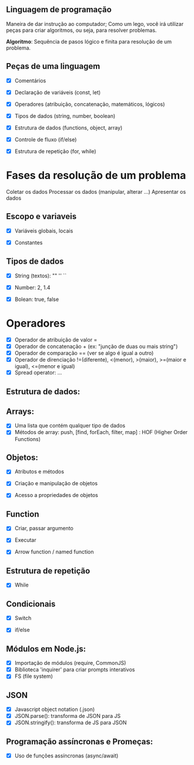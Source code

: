 ## Linguagem de programação
Maneira de dar instrução ao computador;
Como um lego, você irá utilizar peças para criar algoritmos, ou seja, para resolver problemas.


**Algoritmo**: Sequência de pasos lógico e finita para resolução de um problema.


## Peças de uma linguagem
- [x] Comentários
- [x] Declaração de variáveis (const, let)
- [x] Operadores (atribuição, concatenação, matemáticos, lógicos)
- [x] Tipos de dados (string, number, boolean)
- [x] Estrutura de dados (functions, object, array)
- [x] Controle de fluxo (if/else)
- [x] Estrutura de repetição (for, while)


# Fases da resolução de um problema
Coletar os dados
Processar os dados (manipular, alterar ...)
Apresentar os dados


## Escopo e variaveis
- [x] Variáveis globais, locais
- [x] Constantes


## Tipos de dados
- [x] String (textos): "" '' ``
- [x] Number: 2, 1.4
- [x] Bolean: true, false


# Operadores
- [x] Operador de atribuição de valor =
- [x] Operador de concatenação + (ex: "junção de duas ou mais string")       
- [x] Operador de comparação == (ver se algo é igual a outro)
- [x] Operador de direnciação !=(diferente), <(menor), >(maior), >=(maior e igual), <=(menor e igual)
- [x] Spread operator: ...

## Estrutura de dados: 
## Arrays:
- [x] Uma lista que contém qualquer tipo de dados
- [x] Métodos de array: push, [find, forEach, filter, map] : HOF (Higher Order Functions)

## Objetos:
- [x] Atributos e métodos
- [x] Criação e manipulação de objetos
- [x] Acesso a propriedades de objetos


## Function
- [x] Criar, passar argumento
- [x] Executar
- [x] Arrow function / named function


## Estrutura de repetição 
- [x] While


## Condicionais
- [x] Switch
- [x] if/else


## Módulos em Node.js:
- [x] Importação de módulos (require, CommonJS)
- [x] Biblioteca 'inquirer' para criar prompts interativos
- [x] FS (file system)

## JSON
- [x] Javascript object notation (.json)
- [x] JSON.parse(): transforma de JSON para JS
- [x] JSON.stringify(): transforma de JS para JSON

## Programação assíncronas e Promeças:
- [x] Uso de funções assíncronas (async/await)